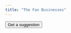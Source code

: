 ```yaml
---
title: "The Fan Businesses"
---
```

<link rel="stylesheet" href="businesses.css">
<form name="suggestionForm" action="" method="GET">
  <input type="button" name="getSuggestion" value="Get a suggestion" onClick="printSuggestion(data)">
</form>

<div id="suggestion"></div>

<script type="text/javascript" src="businesses.js"></script>
